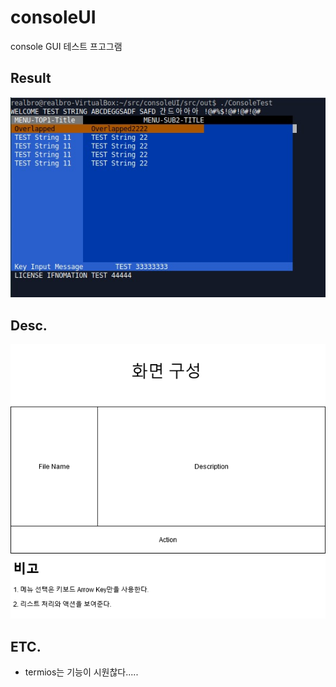 # consoleUI
console GUI 테스트 프고그램
## Result
![img](./2.jpg)

## Desc.
![img](./draw.png)

## ETC.
- termios는 기능이 시원찮다..... 
